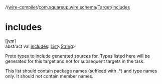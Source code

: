 //[wire-compiler](../../../index.md)/[com.squareup.wire.schema](../index.md)/[Target](index.md)/[includes](includes.md)

# includes

[jvm]\
abstract val [includes](includes.md): [List](https://kotlinlang.org/api/latest/jvm/stdlib/kotlin.collections/-list/index.html)&lt;[String](https://kotlinlang.org/api/latest/jvm/stdlib/kotlin/-string/index.html)&gt;

Proto types to include generated sources for. Types listed here will be generated for this target and not for subsequent targets in the task.

This list should contain package names (suffixed with .*) and type names only. It should not contain member names.
